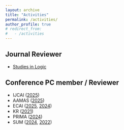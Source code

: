 ```yaml
---
layout: archive
title: "Activities"
permalink: /activities/
author_profile: true
# redirect_from: 
#   - /activities
---
```


## Journal Reviewer

- [Studies in Logic](https://studiesinlogic.sysu.edu.cn)

## Conference PC member / Reviewer

- IJCAI ([2025](https://2025.ijcai.org))
- AAMAS ([2025](https://aamas2025.org))
- ECAI ([2025](https://ecai2025.org), [2024](https://www.ecai2024.eu))
- KR ([2021](https://kr2021.kbsg.rwth-aachen.de))
- PRIMA ([2024](https://sites.google.com/view/prima-2024/home))
- SUM ([2024](https://sum2024.unipa.it), [2022](https://sum2022.sciencesconf.org))